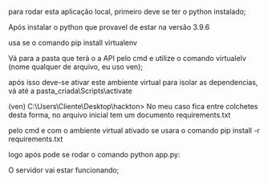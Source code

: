 para rodar esta aplicação local, primeiro deve se ter o python instalado;

Após instalar o python que provavel de estar na versão 3.9.6

usa se o comando pip install virtualenv

Vá para a pasta que terá o a API pelo cmd e utilize o comando virtualelv (nome qualquer de arquivo, eu uso ven);

após isso deve-se ativar este ambiente virtual para isolar as dependencias, vá até a pasta_criada\Scripts\activate

(ven) C:\Users\Cliente\Desktop\hackton> 
No meu caso fica entre colchetes desta forma, no arquivo inicial tem um documento requirements.txt

pelo cmd e com o ambiente virtual ativado se usara o comando pip install -r requirements.txt

logo após pode se rodar o comando python app.py:

O servidor vai estar funcionando;